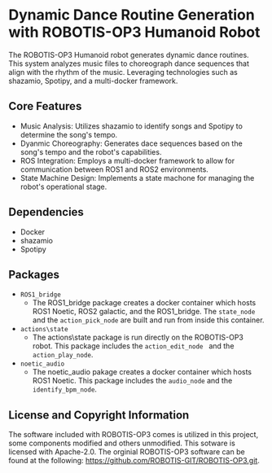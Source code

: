 # Dynamic Dance Routine Generation with ROBOTIS-OP3 Humanoid Robot
The ROBOTIS-OP3 Humanoid robot generates dynamic dance routines. This system analyzes music files 
to choreograph dance sequences that align with the rhythm of the music. Leveraging technologies 
such as shazamio, Spotipy, and a multi-docker framework. 


## Core Features
* Music Analysis: Utilizes shazamio to identify songs and Spotipy to determine the song's tempo.
* Dyanmic Choreography: Generates dace sequences based on the song's tempo and the robot's capabilities.
* ROS Integration: Employs a multi-docker framework to allow for communication between ROS1 and ROS2 environments. 
* State Machine Design: Implements a state machone for managing the robot's operational stage. 

## Dependencies
  * Docker
  * shazamio
  * Spotipy
  
## Packages
* `ROS1_bridge`
  * The ROS1_bridge package creates a docker container which hosts ROS1 Noetic, ROS2 galactic, and the ROS1_bridge. The `state_node` and the `action_pick_node` are built and run from inside this container.  
* `actions\state`
  * The actions\state package is run directly on the ROBOTIS-OP3 robot. This package includes the `action_edit_node ` and the `action_play_node`.
* `noetic_audio`
  * The noetic_audio pakage creates a docker container which hosts ROS1 Noetic. This package includes the `audio_node` and the `identify_bpm_node`.

## License and Copyright Information
The software included with ROBOTIS-OP3 comes is utilized in this project, some components modified and others unmodified. 
This sotware is licensed with Apache-2.0.
The orginial ROBOTIS-OP3 software can be found at the following: https://github.com/ROBOTIS-GIT/ROBOTIS-OP3.git.
